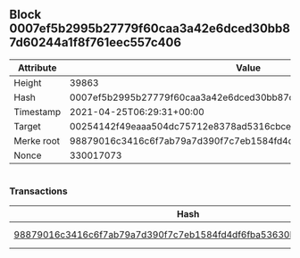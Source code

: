 ## Block 0007ef5b2995b27779f60caa3a42e6dced30bb87d60244a1f8f761eec557c406

Attribute | Value
--- | ---
Height | 39863
Hash | 0007ef5b2995b27779f60caa3a42e6dced30bb87d60244a1f8f761eec557c406
Timestamp | 2021-04-25T06:29:31+00:00
Target | 00254142f49eaaa504dc75712e8378ad5316cbcead634704b3734b6271167cc4
Merke root | 98879016c3416c6f7ab79a7d390f7c7eb1584fd4df6fba53630bc89905b4d1c1
Nonce | 330017073

```

```

### Transactions

Hash | Amount
--- | ---
[98879016c3416c6f7ab79a7d390f7c7eb1584fd4df6fba53630bc89905b4d1c1](98879016c3416c6f7ab79a7d390f7c7eb1584fd4df6fba53630bc89905b4d1c1.md) | 10.00000000 SKEPTI 
